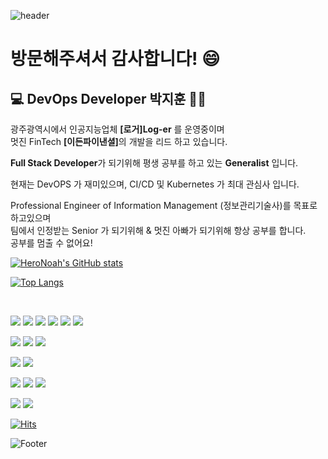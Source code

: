 ![header](https://capsule-render.vercel.app/api?type=slice&color=auto&height=300&section=header&text=어서오세요%20HeroNoah%20의%20GitHub입니다&fontSize=25&fontColor=ffffff&rotate=19&fontAlign=70&fontAlignY=45)


# 방문해주셔서 감사합니다! 😄  

## :computer: DevOps Developer 박지훈 👨‍💻

광주광역시에서 인공지능업체 <b>[로거]Log-er</b> 를 운영중이며  
멋진 FinTech <b>[이든파이낸셜]</b>의 개발을 리드 하고 있습니다.

<b>Full Stack Developer</b>가 되기위해 평생 공부를 하고 있는 <b>Generalist</b> 입니다.

현재는 DevOPS 가 재미있으며, CI/CD 및 Kubernetes 가 최대 관심사 입니다.  

Professional Engineer of Information Management (정보관리기술사)를 목표로 하고있으며  
팀에서 인정받는 Senior 가 되기위해 & 멋진 아빠가 되기위해 항상 공부를 합니다.  
공부를 멈출 수 없어요!

[![HeroNoah's GitHub stats](https://github-readme-stats.vercel.app/api?username=heronoah&count_private=true&show_icons=true)](https://github.com/HeroNoah/heronoah)

[![Top Langs](https://github-readme-stats.vercel.app/api/top-langs/?username=heronoah&layout=compact&count_private=true&show_icons=true)](https://github.com/HeroNoah/heronoah)

<br />



<img src="https://img.shields.io/badge/JavaScript-F7DF1E?style=flat&logo=JavaScript&logoColor=white"/> <img src="https://img.shields.io/badge/TypeScript-3178C6?style=flat&logo=TypeScript&logoColor=white"/> <img src="https://img.shields.io/badge/React-61DAFB?style=flat&&logo=React&logoColor=white"/> <img src="https://img.shields.io/badge/Node.js-339933?style=flat&&logo=Node.js&logoColor=white"/> <img src="https://img.shields.io/badge/Python-3776AB?style=flat&&logo=Python&logoColor=white"/> <img src="https://img.shields.io/badge/Flutter-02569B?style=flat&&logo=Flutter&logoColor=white"/>

<img src="https://img.shields.io/badge/CSS3-1572B6?style=flat&logo=CSS3&logoColor=white"/> <img src="https://img.shields.io/badge/Sass-CC6699?style=flat&&logo=Sass&logoColor=white"/> <img src="https://img.shields.io/badge/Tailwind CSS-06B6D4?style=flat&&logo=Tailwind CSS&logoColor=white"/>

<img src="https://img.shields.io/badge/Android-3DDC84?style=flat&logo=Android&logoColor=white"/> <img src="https://img.shields.io/badge/iOS-000000?style=flat&logo=iOS&logoColor=white"/>

<img src="https://img.shields.io/badge/NGINX-009639?style=flat&&logo=NGINX&logoColor=white"/> <img src="https://img.shields.io/badge/Docker-2496ED?style=flat&&logo=Docker&logoColor=white"/> <img src="https://img.shields.io/badge/Kubernetes-326CE5?style=flat&&logo=Kubernetes&logoColor=white"/>

<img src="https://img.shields.io/badge/MariaDB-003545?style=flat&&logo=MariaDB&logoColor=white"/> <img src="https://img.shields.io/badge/MongoDB-47A248?style=flat&&logo=MongoDB&logoColor=white"/>


[![Hits](https://hits.seeyoufarm.com/api/count/incr/badge.svg?url=https%3A%2F%2Fgithub.com%2Fheronoah%2Fhit-counter&count_bg=%234519A0&title_bg=%23E1CCCC&icon=uikit.svg&icon_color=%23E7E7E7&title=%EB%B0%A9%EB%AC%B8%EC%9E%90+%EC%88%98&edge_flat=true)](https://hits.seeyoufarm.com)

![Footer](https://capsule-render.vercel.app/api?type=waving&color=auto&height=200&section=footer)
